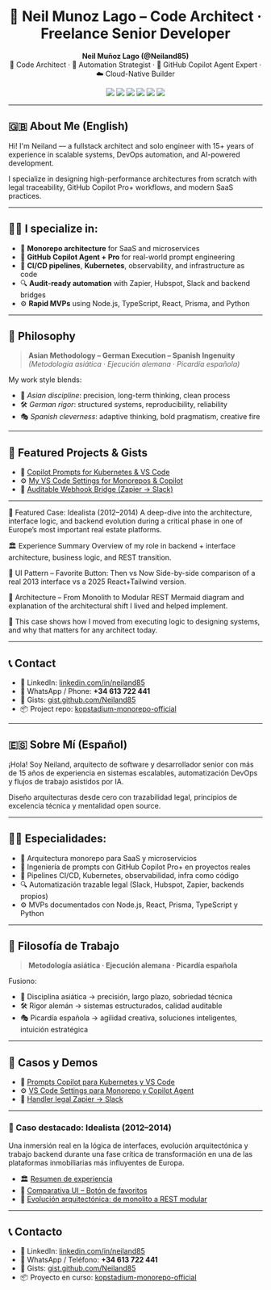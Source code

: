 <h1 align="center">🧠 Neil Munoz Lago – Code Architect · Freelance Senior Developer</h1>

<p align="center">
  <strong>Neil Muñoz Lago (@Neiland85)</strong><br>
  🧠 Code Architect · 🔁 Automation Strategist · 🤖 GitHub Copilot Agent Expert · ☁️ Cloud-Native Builder
</p>

<p align="center">
  <img src="https://img.shields.io/badge/GitHub_Copilot-Pro%2B-blue?logo=github" />
  <img src="https://img.shields.io/badge/Node.js-18.x-green?logo=node.js" />
  <img src="https://img.shields.io/badge/Kubernetes-1.27-blue?logo=kubernetes" />
  <img src="https://img.shields.io/badge/TypeScript-Strict-blue?logo=typescript" />
  <img src="https://img.shields.io/badge/DevOps-Automation-orange?logo=githubactions" />
  <img src="https://img.shields.io/badge/Monorepo-Enabled-success" />
</p>

---

## 🇬🇧 About Me (English)

Hi! I'm Neiland — a fullstack architect and solo engineer with 15+ years of experience in scalable systems, DevOps automation, and AI-powered development.

I specialize in designing high-performance architectures from scratch with legal traceability, GitHub Copilot Pro+ workflows, and modern SaaS practices.

---

## 👨‍💻 I specialize in:

- 🧱 **Monorepo architecture** for SaaS and microservices
- 🤖 **GitHub Copilot Agent + Pro** for real-world prompt engineering
- 🚢 **CI/CD pipelines**, **Kubernetes**, observability, and infrastructure as code
- 🔍 **Audit-ready automation** with Zapier, Hubspot, Slack and backend bridges
- ⚙️ **Rapid MVPs** using Node.js, TypeScript, React, Prisma, and Python

---

## 🧬 Philosophy

> **Asian Methodology – German Execution – Spanish Ingenuity**  
> _(Metodología asiática · Ejecución alemana · Picardía española)_

My work style blends:

- 🧘 *Asian discipline*: precision, long-term thinking, clean process  
- 🛠 *German rigor*: structured systems, reproducibility, reliability  
- 🎭 *Spanish cleverness*: adaptive thinking, bold pragmatism, creative fire

---

## 📂 Featured Projects & Gists

- 🧠 [Copilot Prompts for Kubernetes & VS Code](https://gist.github.com/Neiland85/2bd47ad2e4c962a0e61a4cb6e1073ed5)  
- ⚙️ [My VS Code Settings for Monorepos & Copilot](https://gist.github.com/Neiland85/8c87abae66c70fe43d08bf3006bdd541)  
- 🔁 [Auditable Webhook Bridge (Zapier → Slack)](https://gist.github.com/Neiland85/ea03236ecdfc5636e9706421b85e224b)

---

📂 Featured Case: Idealista (2012–2014)
A deep-dive into the architecture, interface logic, and backend evolution during a critical phase in one of Europe’s most important real estate platforms.

🏛️ Experience Summary
Overview of my role in backend + interface architecture, business logic, and REST transition.

🔘 UI Pattern – Favorite Button: Then vs Now
Side-by-side comparison of a real 2013 interface vs a 2025 React+Tailwind version.

🧱 Architecture – From Monolith to Modular REST
Mermaid diagram and explanation of the architectural shift I lived and helped implement.

🧠 This case shows how I moved from executing logic to designing systems, and why that matters for any architect today.

---

## 📞 Contact

- 📧 LinkedIn: [linkedin.com/in/neiland85](https://linkedin.com/in/neiland85)  
- 📱 WhatsApp / Phone: **+34 613 722 441**  
- 🧪 Gists: [gist.github.com/Neiland85](https://gist.github.com/Neiland85)  
- 📦 Project repo: [kopstadium-monorepo-official](https://github.com/Neiland85/kopstadium-monorepo-official)

---

## 🇪🇸 Sobre Mí (Español)

¡Hola! Soy Neiland, arquitecto de software y desarrollador senior con más de 15 años de experiencia en sistemas escalables, automatización DevOps y flujos de trabajo asistidos por IA.

Diseño arquitecturas desde cero con trazabilidad legal, principios de excelencia técnica y mentalidad open source.

---

## 👨‍💻 Especialidades:

- 🧱 Arquitectura monorepo para SaaS y microservicios
- 🤖 Ingeniería de prompts con GitHub Copilot Pro+ en proyectos reales
- 🚢 Pipelines CI/CD, Kubernetes, observabilidad, infra como código
- 🔍 Automatización trazable legal (Slack, Hubspot, Zapier, backends propios)
- ⚙️ MVPs documentados con Node.js, React, Prisma, TypeScript y Python

---

## 🧬 Filosofía de Trabajo

> **Metodología asiática · Ejecución alemana · Picardía española**

Fusiono:

- 🧘 Disciplina asiática → precisión, largo plazo, sobriedad técnica  
- 🛠 Rigor alemán → sistemas estructurados, calidad auditable  
- 🎭 Picardía española → agilidad creativa, soluciones inteligentes, intuición estratégica

---

## 📂 Casos y Demos

- 🧠 [Prompts Copilot para Kubernetes y VS Code](https://gist.github.com/Neiland85/2bd47ad2e4c962a0e61a4cb6e1073ed5)  
- ⚙️ [VS Code Settings para Monorepo y Copilot Agent](https://gist.github.com/Neiland85/8c87abae66c70fe43d08bf3006bdd541)  
- 🔁 [Handler legal Zapier → Slack](https://gist.github.com/Neiland85/ea03236ecdfc5636e9706421b85e224b)

---

### 📂 Caso destacado: **Idealista (2012–2014)**

Una inmersión real en la lógica de interfaces, evolución arquitectónica y trabajo backend durante una fase crítica de transformación en una de las plataformas inmobiliarias más influyentes de Europa.

- 🏛️ [Resumen de experiencia](./cases/idealista-ui-2012-2014/README.md)  
- 🔘 [Comparativa UI – Botón de favoritos](./cases/idealista-ui-2012-2014/button-then-vs-now.md)  
- 🧱 [Evolución arquitectónica: de monolito a REST modular](./cases/idealista-ui-2012-2014/architecture-idealista-transition.md)

---

## 📞 Contacto

- 📧 LinkedIn: [linkedin.com/in/neiland85](https://linkedin.com/in/neiland85)  
- 📱 WhatsApp / Teléfono: **+34 613 722 441**  
- 🧪 Gists: [gist.github.com/Neiland85](https://gist.github.com/Neiland85)  
- 📦 Proyecto en curso: [kopstadium-monorepo-official](https://github.com/Neiland85/kopstadium-monorepo-official)
